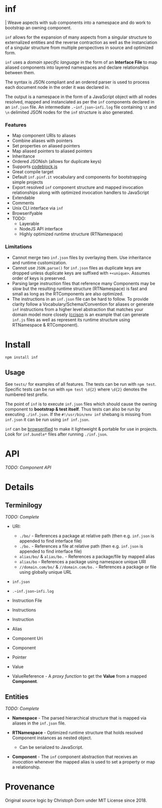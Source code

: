 inf
===

| Weave aspects with sub components into a namespace and do work to bootstrap an owning component.

`inf` allows for the expansion of many aspects from a singular structure to externalized entities and the reverse contraction as well as the instanciation of a singular structure from multiple perspectives in source and optimized form.

`inf` uses a *domain specific language* in the form of an **Interface File** to map aliased components into layered namespaces and declare relationships between them.

The syntax is JSON compliant and an ordered parser is used to process each document node in the order it was declared in.

The output is a namespace in the form of a JavaScript object with all nodes resolved, mapped and instanciated as per the `inf` components declared in an `inf.json` file. An intermediate `.~inf.json~infi.log` file containing `\t` and `\n` delimited JSON nodes for the `inf` structure is also generated.

### Features

  * Map component URIs to aliases
  * Combine aliases with pointers
  * Set properties on aliased pointers
  * Map aliased pointers to aliased pointers
  * Inheritance
  * Ordered JSONish (allows for duplicate keys)
  * Supports [codeblock.js](https://github.com/0ink/codeblock.js)
  * Great compile target
  * Default `inf.pinf.it` vocabulary and components for bootstrapping simple projects
  * Export resolved `inf` component structure and mapped invocation relationships along with optimized invocation handlers to JavaScript
  * Extendable
  * Comments
  * Unix CLI interface via `inf`
  * Browserifyable
  * TODO:
    * Layerable
    * NodeJS API interface
    * Highly optimized runtime structure (RTNamespace)

### Limitations

  * Cannot merge two `inf.json` files by overlaying them. Use inheritance and runtime customization.
  * Cannot use `JSON.parse()` for `inf.json` files as duplicate keys are dropped unless duplicate keys are suffixed with `+<unique>`. Assumes order of keys is preserved.
  * Parsing large instruction files that reference many Components may be slow but the resulting runtime structure (RTNamespace) is fast and small as long as the RTComponents are also optimized.
  * The instructions in an `inf.json` file can be hard to follow. To provide clarity follow a Vocabulary/Schema/Convention for aliases or generate `inf` instructions from a higher level abstraction that matches your domain model more closely ([ccjson](https://github.com/ccjson/ccjson.nodejs) is an example that can generate `inf.js` files as well as represent its runtime structure using RTNamespace & RTComponent).


Install
=======

    npm install inf


Usage
-----

See `tests/` for examples of all features. The tests can be run with `npm test`. Specific tests can be run with `npm test \d{2}` where `\d{2}` denotes the numbered test prefix.

The point of `inf` is to execute `inf.json` files which should cause the owning component to **bootstrap & test itself**. Thus tests can also be run by executing `./inf.json`. If the `#!/usr/bin/env inf` shebang is missing from `inf.json` it can be run using `inf inf.json`.

`inf` can be [browserified](https://github.com/browserify/browserify) to make it lightweight & portable for use in projects. Look for `inf.bundle*` files after running `./inf.json`.


API
===

*TODO: Component API*


Details
=======

Terminilogy
-----------

*TODO: Complete*

  * URI:
    * `./bo/` - References a package at relative path (then e.g. `inf.json` is appended to find interface file)
    * `./bo.` - References a file at relative path (then e.g. `inf.json` is appended to find interface file)
    * `alias/bo/` & `alias/bo.` - References a package/file by mapped alias
    * `alias/bo` - References a package using namespace unique URI
    * `//domain.com/bo/` & `//domain.com/bo.` - References a package or file using globally unique URL

  * `inf.json`
  * `.~inf.json~infi.log`
  * Instruction File
  * Instructions
  * Instruction
  * Alias
  * Component Uri
  * Component
  * Pointer
  * Value
  * ValueReference - A *proxy function* to get the **Value** from a mapped **Component**.

Entities
--------

*TODO: Complete*

  * **Namespace** - The parsed hierarchical structure that is mapped via aliases in the `inf.json` file.

  * **RTNamespace** - Optimized runtime structure that holds resolved Component instances as nested object.
    * Can be serialized to JavaScript.

  * **Component** - The `inf` component abstraction that receives an *invocation* whenever the mapped alias is used to set a property or map a relationship.


Provenance
==========

Original source logic by Christoph Dorn under MIT License since 2018.
